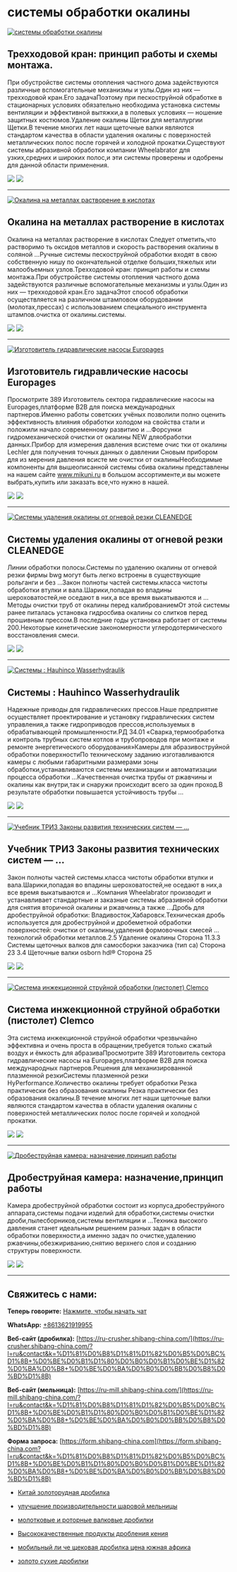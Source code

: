 # системы обработки окалины

<a href="https://swt.shibang-china.com/?l=ru&img&k=%D1%81%D0%B8%D1%81%D1%82%D0%B5%D0%BC%D1%8B+%D0%BE%D0%B1%D1%80%D0%B0%D0%B1%D0%BE%D1%82%D0%BA%D0%B8+%D0%BE%D0%BA%D0%B0%D0%BB%D0%B8%D0%BD%D1%8B" target="_blank">![системы обработки окалины](http://static.shibang-china.com/all-800x300/1020.jpg)</a>

## Трехходовой кран: принцип работы и схемы монтажа.
При обустройстве системы отопления частного дома задействуются различные вспомогательные механизмы и узлы.Один из них — трехходовой кран.Его задачаПоэтому при пескоструйной обработке в стационарных условиях обязательно необходима установка системы вентиляции и эффективной вытяжки,а в полевых условиях — ношение защитных костюмов.Удаление окалины Щетки для металлургии Щетки.В течение многих лет наши щеточные валки являются стандартом качества в области удаления окалины с поверхностей металлических полос после горячей и холодной прокатки.Существуют системы абразивной обработки компании Wheelabrator для узких,средних и широких полос,и эти системы проверены и одобрены для данной области применения.


<a href="https://whatsapp.shibangsoft.com/WhatsApp.php" target="_blank" title="WhatsApp">![](http://static.shibang-china.com/icon/whatsapp.png)</a> <a href="https://swt.shibang-china.com/?l=ru&icon&k=%D1%81%D0%B8%D1%81%D1%82%D0%B5%D0%BC%D1%8B+%D0%BE%D0%B1%D1%80%D0%B0%D0%B1%D0%BE%D1%82%D0%BA%D0%B8+%D0%BE%D0%BA%D0%B0%D0%BB%D0%B8%D0%BD%D1%8B" target="_blank">![](http://static.shibang-china.com/icon/chat-ru.png)</a>

---

<a href="https://swt.shibang-china.com/?l=ru&img&k=%D1%81%D0%B8%D1%81%D1%82%D0%B5%D0%BC%D1%8B+%D0%BE%D0%B1%D1%80%D0%B0%D0%B1%D0%BE%D1%82%D0%BA%D0%B8+%D0%BE%D0%BA%D0%B0%D0%BB%D0%B8%D0%BD%D1%8B" target="_blank">![Окалина на металлах растворение в кислотах](http://static.shibang-china.com/all-800x300/387.jpg)</a>

## Окалина на металлах растворение в кислотах
Окалина на металлах растворение в кислотах Следует отметить,что растворимо ть оксидов металлов и скорость растворения окалины в соляной …Ручные системы пескоструйной обработки входят в свою собственную нишу по окончательной отделке больших,тяжелых или малообъемных узлов.Трехходовой кран: принцип работы и схемы монтажа.При обустройстве системы отопления частного дома задействуются различные вспомогательные механизмы и узлы.Один из них — трехходовой кран.Его задачаЭтот способ обработки осуществляется на различном штамповом оборудовании (молотах,прессах) с использованием специального инструмента штампов.очистка от окалины.системы.


<a href="https://whatsapp.shibangsoft.com/WhatsApp.php" target="_blank" title="WhatsApp">![](http://static.shibang-china.com/icon/whatsapp.png)</a> <a href="https://swt.shibang-china.com/?l=ru&icon&k=%D1%81%D0%B8%D1%81%D1%82%D0%B5%D0%BC%D1%8B+%D0%BE%D0%B1%D1%80%D0%B0%D0%B1%D0%BE%D1%82%D0%BA%D0%B8+%D0%BE%D0%BA%D0%B0%D0%BB%D0%B8%D0%BD%D1%8B" target="_blank">![](http://static.shibang-china.com/icon/chat-ru.png)</a>

---

<a href="https://swt.shibang-china.com/?l=ru&img&k=%D1%81%D0%B8%D1%81%D1%82%D0%B5%D0%BC%D1%8B+%D0%BE%D0%B1%D1%80%D0%B0%D0%B1%D0%BE%D1%82%D0%BA%D0%B8+%D0%BE%D0%BA%D0%B0%D0%BB%D0%B8%D0%BD%D1%8B" target="_blank">![Изготовитель гидравлические насосы Europages](http://static.shibang-china.com/all-800x300/539.jpg)</a>

## Изготовитель гидравлические насосы Europages
Просмотрите 389 Изготовитель сектора гидравлические насосы на Europages,платформе B2B для поиска международных партнеров.Именно работы советских учёных позволили полно оценить эффективность влияния обработки холодом на свойства стали и положили начало современному развитию и …Форсунки гидромеханической очистки от окалины NEW дляобработки данных.Прибор для измерения давления всистеме очиc тки от окалины Lechler для получения точных данных о давлении Сновым прибором для из мерения давления всисте ме очистки от окалиныНеобходимые компоненты для вышеописанной системы сбива окалины представлены на нашем сайте www.mikuni.ru в большом ассортименте,и вы можете выбрать,купить или заказать все,что нужно в нашей.


<a href="https://whatsapp.shibangsoft.com/WhatsApp.php" target="_blank" title="WhatsApp">![](http://static.shibang-china.com/icon/whatsapp.png)</a> <a href="https://swt.shibang-china.com/?l=ru&icon&k=%D1%81%D0%B8%D1%81%D1%82%D0%B5%D0%BC%D1%8B+%D0%BE%D0%B1%D1%80%D0%B0%D0%B1%D0%BE%D1%82%D0%BA%D0%B8+%D0%BE%D0%BA%D0%B0%D0%BB%D0%B8%D0%BD%D1%8B" target="_blank">![](http://static.shibang-china.com/icon/chat-ru.png)</a>

---

<a href="https://swt.shibang-china.com/?l=ru&img&k=%D1%81%D0%B8%D1%81%D1%82%D0%B5%D0%BC%D1%8B+%D0%BE%D0%B1%D1%80%D0%B0%D0%B1%D0%BE%D1%82%D0%BA%D0%B8+%D0%BE%D0%BA%D0%B0%D0%BB%D0%B8%D0%BD%D1%8B" target="_blank">![Системы удаления окалины от огневой резки CLEANEDGE](http://static.shibang-china.com/all-800x300/659.jpg)</a>

## Системы удаления окалины от огневой резки CLEANEDGE
Линии обработки полосы.Системы по удалению окалины от огневой резки фирмы bwg могут быть легко встроены в существующие рольганги и без …Закон полноты частей системы.класса чистоты обработки втулки и вала.Шарики,попадая во впадины шероховатостей,не оседают в них,а все время выкатываются и …Методы очистки труб от окалины перед калиброваниемОт этой системы ранее питалась установка гидросбива окалины со слитков перед прошивным прессом.В последние годы установка работает от системы 200.Некоторые кинетические закономерности углеродотермического восстановления смеси.


<a href="https://whatsapp.shibangsoft.com/WhatsApp.php" target="_blank" title="WhatsApp">![](http://static.shibang-china.com/icon/whatsapp.png)</a> <a href="https://swt.shibang-china.com/?l=ru&icon&k=%D1%81%D0%B8%D1%81%D1%82%D0%B5%D0%BC%D1%8B+%D0%BE%D0%B1%D1%80%D0%B0%D0%B1%D0%BE%D1%82%D0%BA%D0%B8+%D0%BE%D0%BA%D0%B0%D0%BB%D0%B8%D0%BD%D1%8B" target="_blank">![](http://static.shibang-china.com/icon/chat-ru.png)</a>

---

<a href="https://swt.shibang-china.com/?l=ru&img&k=%D1%81%D0%B8%D1%81%D1%82%D0%B5%D0%BC%D1%8B+%D0%BE%D0%B1%D1%80%D0%B0%D0%B1%D0%BE%D1%82%D0%BA%D0%B8+%D0%BE%D0%BA%D0%B0%D0%BB%D0%B8%D0%BD%D1%8B" target="_blank">![Системы : Hauhinco Wasserhydraulik](http://static.shibang-china.com/all-800x300/360.jpg)</a>

## Системы : Hauhinco Wasserhydraulik
Надежные приводы для гидравлических прессов.Наше предприятие осуществляет проектирование и установку гидравлических систем управления,а также гидроприводов прессов,используемых в обрабатывающей промышленности.РД 34.01 &#171;Сварка,термообработка и контроль трубных систем котлов и трубопроводов при монтаже и ремонте энергетического оборудования&#187;Камеры для абразивоструйной обработки поверхностиПо техническому заданию изготавливаются камеры с любыми габаритными размерами зоны обработки,устанавливаются системы механизации и автоматизации процесса обработки …Качественная очистка трубы от ржавчины и окалины как внутри,так и снаружи происходит всего за один проход.В результате обработки повышается устойчивость трубы …


<a href="https://whatsapp.shibangsoft.com/WhatsApp.php" target="_blank" title="WhatsApp">![](http://static.shibang-china.com/icon/whatsapp.png)</a> <a href="https://swt.shibang-china.com/?l=ru&icon&k=%D1%81%D0%B8%D1%81%D1%82%D0%B5%D0%BC%D1%8B+%D0%BE%D0%B1%D1%80%D0%B0%D0%B1%D0%BE%D1%82%D0%BA%D0%B8+%D0%BE%D0%BA%D0%B0%D0%BB%D0%B8%D0%BD%D1%8B" target="_blank">![](http://static.shibang-china.com/icon/chat-ru.png)</a>

---

<a href="https://swt.shibang-china.com/?l=ru&img&k=%D1%81%D0%B8%D1%81%D1%82%D0%B5%D0%BC%D1%8B+%D0%BE%D0%B1%D1%80%D0%B0%D0%B1%D0%BE%D1%82%D0%BA%D0%B8+%D0%BE%D0%BA%D0%B0%D0%BB%D0%B8%D0%BD%D1%8B" target="_blank">![Учебник ТРИЗ Законы развития технических систем — …](http://static.shibang-china.com/all-800x300/424.jpg)</a>

## Учебник ТРИЗ Законы развития технических систем — …
Закон полноты частей системы.класса чистоты обработки втулки и вала.Шарики,попадая во впадины шероховатостей,не оседают в них,а все время выкатываются и …Компания Wheelabrator производит и устанавливает стандартные и заказные системы абразивной обработки для снятия вторичной окалины и ржавчины,а также …Дробь для дробеструйной обработки: Владивосток,Хабаровск.Техническая дробь используется для дробеструйной и дробеметной обработки поверхностей: очистки от окалины,удаления формовочных смесей …технологий обработки металлов.2.5 Удаление окалины Сторона 11.3.3 Системы щеточных валков для самосборки заказчика (тип ca) Сторона 23 3.4 Щеточные валки osborn hdl&#174; Сторона 25


<a href="https://whatsapp.shibangsoft.com/WhatsApp.php" target="_blank" title="WhatsApp">![](http://static.shibang-china.com/icon/whatsapp.png)</a> <a href="https://swt.shibang-china.com/?l=ru&icon&k=%D1%81%D0%B8%D1%81%D1%82%D0%B5%D0%BC%D1%8B+%D0%BE%D0%B1%D1%80%D0%B0%D0%B1%D0%BE%D1%82%D0%BA%D0%B8+%D0%BE%D0%BA%D0%B0%D0%BB%D0%B8%D0%BD%D1%8B" target="_blank">![](http://static.shibang-china.com/icon/chat-ru.png)</a>

---

<a href="https://swt.shibang-china.com/?l=ru&img&k=%D1%81%D0%B8%D1%81%D1%82%D0%B5%D0%BC%D1%8B+%D0%BE%D0%B1%D1%80%D0%B0%D0%B1%D0%BE%D1%82%D0%BA%D0%B8+%D0%BE%D0%BA%D0%B0%D0%BB%D0%B8%D0%BD%D1%8B" target="_blank">![Система инжекционной струйной обработки (пистолет) Clemco](http://static.shibang-china.com/all-800x300/1335.jpg)</a>

## Система инжекционной струйной обработки (пистолет) Clemco
Эта система инжекционной струйной обработки чрезвычайно эффективна и очень проста в обращении,требуется только сжатый воздух и ёмкость для абразиваПросмотрите 389 Изготовитель сектора гидравлические насосы на Europages,платформе B2B для поиска международных партнеров.Решения для механизированной плазменной резкиСистемы плазменной резки HyPerformance.Количество окалины требует обработки Резка практически без образования окалины Резка практически без образования окалины.В течение многих лет наши щеточные валки являются стандартом качества в области удаления окалины с поверхностей металлических полос после горячей и холодной прокатки.


<a href="https://whatsapp.shibangsoft.com/WhatsApp.php" target="_blank" title="WhatsApp">![](http://static.shibang-china.com/icon/whatsapp.png)</a> <a href="https://swt.shibang-china.com/?l=ru&icon&k=%D1%81%D0%B8%D1%81%D1%82%D0%B5%D0%BC%D1%8B+%D0%BE%D0%B1%D1%80%D0%B0%D0%B1%D0%BE%D1%82%D0%BA%D0%B8+%D0%BE%D0%BA%D0%B0%D0%BB%D0%B8%D0%BD%D1%8B" target="_blank">![](http://static.shibang-china.com/icon/chat-ru.png)</a>

---

<a href="https://swt.shibang-china.com/?l=ru&img&k=%D1%81%D0%B8%D1%81%D1%82%D0%B5%D0%BC%D1%8B+%D0%BE%D0%B1%D1%80%D0%B0%D0%B1%D0%BE%D1%82%D0%BA%D0%B8+%D0%BE%D0%BA%D0%B0%D0%BB%D0%B8%D0%BD%D1%8B" target="_blank">![Дробеструйная камера: назначение,принцип работы](http://static.shibang-china.com/all-800x300/1285.jpg)</a>

## Дробеструйная камера: назначение,принцип работы
Камера дробеструйной обработки состоит из корпуса,дробеструйного аппарата,системы подачи изделий для обработки,системы очистки дроби,пылесборников,системы вентиляции и …Техника высокого давления станет идеальным решением разных задач в области обработки поверхности,а именно задач по очистке,удалению ржавчины,обезжириванию,снятию верхнего слоя и созданию структуры поверхности.

<a href="https://whatsapp.shibangsoft.com/WhatsApp.php" target="_blank" title="WhatsApp">![](http://static.shibang-china.com/icon/whatsapp.png)</a> <a href="https://swt.shibang-china.com/?l=ru&icon&k=%D1%81%D0%B8%D1%81%D1%82%D0%B5%D0%BC%D1%8B+%D0%BE%D0%B1%D1%80%D0%B0%D0%B1%D0%BE%D1%82%D0%BA%D0%B8+%D0%BE%D0%BA%D0%B0%D0%BB%D0%B8%D0%BD%D1%8B" target="_blank">![](http://static.shibang-china.com/icon/chat-ru.png)</a>

---
## Свяжитесь с нами:

**Теперь говорите:** [Нажмите, чтобы начать чат](https://swt.shibang-china.com?l=ru&contact&k=%D1%81%D0%B8%D1%81%D1%82%D0%B5%D0%BC%D1%8B+%D0%BE%D0%B1%D1%80%D0%B0%D0%B1%D0%BE%D1%82%D0%BA%D0%B8+%D0%BE%D0%BA%D0%B0%D0%BB%D0%B8%D0%BD%D1%8B)

**WhatsApp:**  [+8613621919955](https://whatsapp.shibangsoft.com/WhatsApp.php)

**Веб-сайт (дробилка):** [https://ru-crusher.shibang-china.com/](https://ru-crusher.shibang-china.com/?l=ru&contact&k=%D1%81%D0%B8%D1%81%D1%82%D0%B5%D0%BC%D1%8B+%D0%BE%D0%B1%D1%80%D0%B0%D0%B1%D0%BE%D1%82%D0%BA%D0%B8+%D0%BE%D0%BA%D0%B0%D0%BB%D0%B8%D0%BD%D1%8B)

**Веб-сайт (мельница):** [https://ru-mill.shibang-china.com/](https://ru-mill.shibang-china.com/?l=ru&contact&k=%D1%81%D0%B8%D1%81%D1%82%D0%B5%D0%BC%D1%8B+%D0%BE%D0%B1%D1%80%D0%B0%D0%B1%D0%BE%D1%82%D0%BA%D0%B8+%D0%BE%D0%BA%D0%B0%D0%BB%D0%B8%D0%BD%D1%8B)

**Форма запроса:** [https://form.shibang-china.com](https://form.shibang-china.com?l=ru&contact&k=%D1%81%D0%B8%D1%81%D1%82%D0%B5%D0%BC%D1%8B+%D0%BE%D0%B1%D1%80%D0%B0%D0%B1%D0%BE%D1%82%D0%BA%D0%B8+%D0%BE%D0%BA%D0%B0%D0%BB%D0%B8%D0%BD%D1%8B)

* [Китай золоторудная дробилка](../134/%D0%9A%D0%B8%D1%82%D0%B0%D0%B9%20%D0%B7%D0%BE%D0%BB%D0%BE%D1%82%D0%BE%D1%80%D1%83%D0%B4%D0%BD%D0%B0%D1%8F%20%D0%B4%D1%80%D0%BE%D0%B1%D0%B8%D0%BB%D0%BA%D0%B0.md)

* [улучшение производительности шаровой мельницы](../132/%D1%83%D0%BB%D1%83%D1%87%D1%88%D0%B5%D0%BD%D0%B8%D0%B5%20%D0%BF%D1%80%D0%BE%D0%B8%D0%B7%D0%B2%D0%BE%D0%B4%D0%B8%D1%82%D0%B5%D0%BB%D1%8C%D0%BD%D0%BE%D1%81%D1%82%D0%B8%20%D1%88%D0%B0%D1%80%D0%BE%D0%B2%D0%BE%D0%B9%20%D0%BC%D0%B5%D0%BB%D1%8C%D0%BD%D0%B8%D1%86%D1%8B.md)

* [молотковые и роторные валковые дробилки](../134/%D0%BC%D0%BE%D0%BB%D0%BE%D1%82%D0%BA%D0%BE%D0%B2%D1%8B%D0%B5%20%D0%B8%20%D1%80%D0%BE%D1%82%D0%BE%D1%80%D0%BD%D1%8B%D0%B5%20%D0%B2%D0%B0%D0%BB%D0%BA%D0%BE%D0%B2%D1%8B%D0%B5%20%D0%B4%D1%80%D0%BE%D0%B1%D0%B8%D0%BB%D0%BA%D0%B8.md)

* [Высококачественные продукты дробления кения](../134/%D0%92%D1%8B%D1%81%D0%BE%D0%BA%D0%BE%D0%BA%D0%B0%D1%87%D0%B5%D1%81%D1%82%D0%B2%D0%B5%D0%BD%D0%BD%D1%8B%D0%B5%20%D0%BF%D1%80%D0%BE%D0%B4%D1%83%D0%BA%D1%82%D1%8B%20%D0%B4%D1%80%D0%BE%D0%B1%D0%BB%D0%B5%D0%BD%D0%B8%D1%8F%20%D0%BA%D0%B5%D0%BD%D0%B8%D1%8F.md)

* [мобильный ли че щековая дробилка цена южная африка](../133/%D0%BC%D0%BE%D0%B1%D0%B8%D0%BB%D1%8C%D0%BD%D1%8B%D0%B9%20%D0%BB%D0%B8%20%D1%87%D0%B5%20%D1%89%D0%B5%D0%BA%D0%BE%D0%B2%D0%B0%D1%8F%20%D0%B4%D1%80%D0%BE%D0%B1%D0%B8%D0%BB%D0%BA%D0%B0%20%D1%86%D0%B5%D0%BD%D0%B0%20%D1%8E%D0%B6%D0%BD%D0%B0%D1%8F%20%D0%B0%D1%84%D1%80%D0%B8%D0%BA%D0%B0.md)

* [золото сухие дробилки](../133/%D0%B7%D0%BE%D0%BB%D0%BE%D1%82%D0%BE%20%D1%81%D1%83%D1%85%D0%B8%D0%B5%20%D0%B4%D1%80%D0%BE%D0%B1%D0%B8%D0%BB%D0%BA%D0%B8.md)